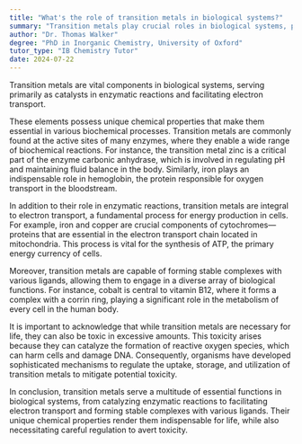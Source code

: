 ```yaml
---
title: "What's the role of transition metals in biological systems?"
summary: "Transition metals play crucial roles in biological systems, primarily as catalysts in enzymatic reactions and in electron transport."
author: "Dr. Thomas Walker"
degree: "PhD in Inorganic Chemistry, University of Oxford"
tutor_type: "IB Chemistry Tutor"
date: 2024-07-22
---
```


Transition metals are vital components in biological systems, serving primarily as catalysts in enzymatic reactions and facilitating electron transport.

These elements possess unique chemical properties that make them essential in various biochemical processes. Transition metals are commonly found at the active sites of many enzymes, where they enable a wide range of biochemical reactions. For instance, the transition metal zinc is a critical part of the enzyme carbonic anhydrase, which is involved in regulating pH and maintaining fluid balance in the body. Similarly, iron plays an indispensable role in hemoglobin, the protein responsible for oxygen transport in the bloodstream.

In addition to their role in enzymatic reactions, transition metals are integral to electron transport, a fundamental process for energy production in cells. For example, iron and copper are crucial components of cytochromes—proteins that are essential in the electron transport chain located in mitochondria. This process is vital for the synthesis of ATP, the primary energy currency of cells.

Moreover, transition metals are capable of forming stable complexes with various ligands, allowing them to engage in a diverse array of biological functions. For instance, cobalt is central to vitamin B12, where it forms a complex with a corrin ring, playing a significant role in the metabolism of every cell in the human body.

It is important to acknowledge that while transition metals are necessary for life, they can also be toxic in excessive amounts. This toxicity arises because they can catalyze the formation of reactive oxygen species, which can harm cells and damage DNA. Consequently, organisms have developed sophisticated mechanisms to regulate the uptake, storage, and utilization of transition metals to mitigate potential toxicity.

In conclusion, transition metals serve a multitude of essential functions in biological systems, from catalyzing enzymatic reactions to facilitating electron transport and forming stable complexes with various ligands. Their unique chemical properties render them indispensable for life, while also necessitating careful regulation to avert toxicity.
    